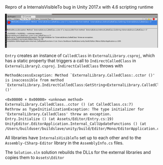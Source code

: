 Repro of a InternalsVisibleTo bug in Unity 2017.x with 4.6 scripting runtime

![](console-output.png)

`Entry` creates an instance of `CalledClass` in `ExternalLibrary.csproj`,
which has a static property that triggers a call to `IndirectCalledClass` in `ExternalLibrary2.csproj`.
`IndirectCalledClass` throws with

```
MethodAccessException: Method `ExternalLibrary.CalledClass:.cctor ()' is inaccessible from method `ExternalLibrary.IndirectCalledClass:GetString<ExternalLibrary.CalledClass> ()'

<0x00000 + 0x00000> <unknown method>
ExternalLibrary.CalledClass..cctor () (at CalledClass.cs:7)
Rethrow as TypeInitializationException: The type initializer for 'ExternalLibrary.CalledClass' threw an exception.
Entry.Initialize () (at Assets/Editor/Entry.cs:19)
UnityEditor.EditorApplication.Internal_CallUpdateFunctions () (at /Users/builduser/buildslave/unity/build/Editor/Mono/EditorApplication.cs:109)
```

All libraries have `InternalsVisibleTo` set up to each other and to the `Assembly-CSharp-Editor` library in the `AssemblyInfo.cs` files.

The `Solution.sln` solution rebuilds the DLLs for the external libraries and copies them to `Assets\Editor`